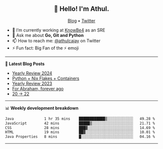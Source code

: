 <h2 align="center">👋 Hello! I'm Athul.</h2>
<p align="center">
  <a href="https://blog.athulcyriac.in">Blog</a> •
  <a href="https://twitter.com/athulcajay">Twitter</a>
</p>


- 🔭 I’m currently working at [KnowBe4](https://knowbe4.com) as an SRE
- 💬 Ask me about **Go, Git and Python**
- 📫 How to reach me: [@athulcajay](https://twitter.com/athulcajay) on Twitter
- ⚡ Fun fact: Big Fan of the :zap: emoji

-------

**📝 Latest Blog Posts**

<!-- BLOG-POST-LIST:START -->
- [Yearly Review 2024](https://blog.athulcyriac.in/blog/2024/)
- [Python + Nix Flakes + Containers](https://blog.athulcyriac.in/blog/docker-nix-python/)
- [Yearly Review 2023](https://blog.athulcyriac.in/blog/2023/)
- [For Abraham, forever ago](https://blog.athulcyriac.in/blog/abraham/)
- [20 → 22](https://blog.athulcyriac.in/blog/20-and-22/)
<!-- BLOG-POST-LIST:END -->

-------

📊 **Weekly development breakdown**
<!--START_SECTION:waka-->

```txt
Java              1 hr 35 mins    ████████████▒░░░░░░░░░░░░   49.28 %
JavaScript        42 mins         █████▒░░░░░░░░░░░░░░░░░░░   21.71 %
CSS               28 mins         ███▓░░░░░░░░░░░░░░░░░░░░░   14.69 %
HTML              19 mins         ██▓░░░░░░░░░░░░░░░░░░░░░░   10.01 %
Java Properties   8 mins          █░░░░░░░░░░░░░░░░░░░░░░░░   04.16 %
```

<!--END_SECTION:waka-->

-------
